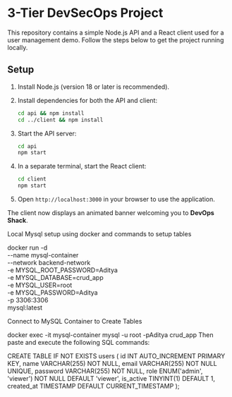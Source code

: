 # 3-Tier DevSecOps Project

This repository contains a simple Node.js API and a React client used for a user management demo. Follow the steps below to get the project running locally.

## Setup

1. Install Node.js (version 18 or later is recommended).
2. Install dependencies for both the API and client:

   ```bash
   cd api && npm install
   cd ../client && npm install
   ```

3. Start the API server:

   ```bash
   cd api
   npm start
   ```

4. In a separate terminal, start the React client:

   ```bash
   cd client
   npm start
   ```

5. Open `http://localhost:3000` in your browser to use the application.

The client now displays an animated banner welcoming you to **DevOps Shack**.


Local Mysql setup using docker and commands to setup tables

docker run -d \
  --name mysql-container \
  --network backend-network \
  -e MYSQL_ROOT_PASSWORD=Aditya \
  -e MYSQL_DATABASE=crud_app \
  -e MYSQL_USER=root \
  -e MYSQL_PASSWORD=Aditya \
  -p 3306:3306 \
  mysql:latest

Connect to MySQL Container to Create Tables

docker exec -it mysql-container mysql -u root -pAditya crud_app
Then paste and execute the following SQL commands:

CREATE TABLE IF NOT EXISTS users (
    id INT AUTO_INCREMENT PRIMARY KEY,
    name VARCHAR(255) NOT NULL,
    email VARCHAR(255) NOT NULL UNIQUE,
    password VARCHAR(255) NOT NULL,
    role ENUM('admin', 'viewer') NOT NULL DEFAULT 'viewer',
    is_active TINYINT(1) DEFAULT 1,
    created_at TIMESTAMP DEFAULT CURRENT_TIMESTAMP
);
